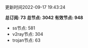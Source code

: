 更新时间2022-09-17 19:43:24

**总订阅: 73**
**总节点: 3042**
**有效节点: 948**
- ss节点: 581
- v2ray节点: 304
- trojan节点: 63
